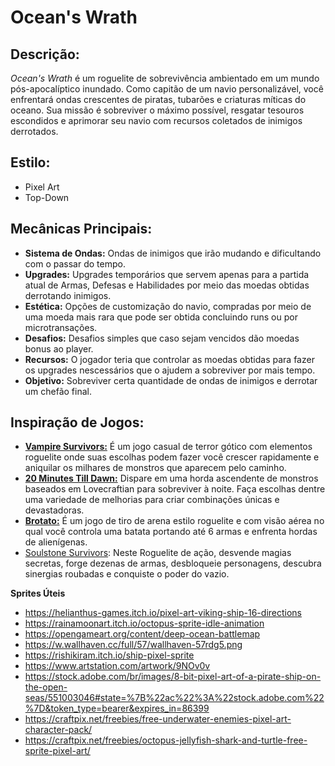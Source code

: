 # Ocean's Wrath

## Descrição:
_Ocean's Wrath_ é um roguelite de sobrevivência ambientado em um mundo pós-apocalíptico inundado. Como capitão de um navio personalizável, você enfrentará ondas crescentes de piratas, tubarões e criaturas míticas do oceano. Sua missão é sobreviver o máximo possível, resgatar tesouros escondidos e aprimorar seu navio com recursos coletados de inimigos derrotados.

## Estilo: 
- Pixel Art
- Top-Down 

## Mecânicas Principais: 
- **Sistema de Ondas:** Ondas de inimigos que irão mudando e dificultando com o passar do tempo.
- **Upgrades:** Upgrades temporários que servem apenas para a partida atual de Armas, Defesas e Habilidades por meio das moedas obtidas derrotando inimigos.
- **Estética:** Opções de customização do navio, compradas por meio de uma moeda mais rara que pode ser obtida concluindo runs ou por microtransações.
- **Desafios:** Desafios simples que caso sejam vencidos dão moedas bonus ao player.
- **Recursos:** O jogador teria que controlar as moedas obtidas para fazer os upgrades nescessários que o ajudem a sobreviver por mais tempo.
- **Objetivo:** Sobreviver certa quantidade de ondas de inimigos e derrotar um chefão final.

## Inspiração de Jogos:
- **[Vampire Survivors:](https://store.steampowered.com/app/1794680/Vampire_Survivors/)** É um jogo casual de terror gótico com elementos roguelite onde suas escolhas podem fazer você crescer rapidamente e aniquilar os milhares de monstros que aparecem pelo caminho.
- **[20 Minutes Till Dawn:](https://store.steampowered.com/app/1966900/20_Minutes_Till_Dawn/)** Dispare em uma horda ascendente de monstros baseados em Lovecraftian para sobreviver à noite. Faça escolhas dentre uma variedade de melhorias para criar combinações únicas e devastadoras.
- **[Brotato:](https://store.steampowered.com/app/1942280/Brotato/)** É um jogo de tiro de arena estilo roguelite e com visão aérea no qual você controla uma batata portando até 6 armas e enfrenta hordas de alienígenas.
- [Soulstone Survivors](https://store.steampowered.com/app/2066020/Soulstone_Survivors/): Neste Roguelite de ação, desvende magias secretas, forge dezenas de armas, desbloqueie personagens, descubra sinergias roubadas e conquiste o poder do vazio.

**Sprites Úteis**
- https://helianthus-games.itch.io/pixel-art-viking-ship-16-directions
- https://rainamoonart.itch.io/octopus-sprite-idle-animation
- https://opengameart.org/content/deep-ocean-battlemap
- https://w.wallhaven.cc/full/57/wallhaven-57rdg5.png
- https://rishikiram.itch.io/ship-pixel-sprite
- https://www.artstation.com/artwork/9NOv0v
- https://stock.adobe.com/br/images/8-bit-pixel-art-of-a-pirate-ship-on-the-open-seas/551003046#state=%7B%22ac%22%3A%22stock.adobe.com%22%7D&token_type=bearer&expires_in=86399
- https://craftpix.net/freebies/free-underwater-enemies-pixel-art-character-pack/
- https://craftpix.net/freebies/octopus-jellyfish-shark-and-turtle-free-sprite-pixel-art/
